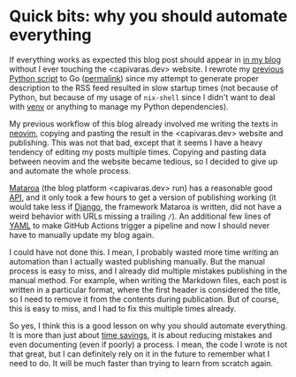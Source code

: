 # Quick bits: why you should automate everything

If everything works as expected this blog post should appear in [in my
blog](https://kokada.capivaras.dev/) without I ever touching the
<capivaras.dev> website. I rewrote my [previous Python
script](https://kokada.capivaras.dev/blog/using-github-as-a-bad-blog-platform/)
to Go
([permalink](https://github.com/thiagokokada/blog/blob/3c39e0f7cd58b1af885f69871490b05bf6fc7d99/blog.go))
since my attempt to generate proper description to the RSS feed resulted in
slow startup times (not because of Python, but because of my usage of
`nix-shell` since I didn't want to deal with
[venv](https://docs.python.org/3/library/venv.html) or anything to manage my
Python dependencies).

My previous workflow of this blog already involved me writing the texts in
[neovim](https://neovim.io/), copying and pasting the result in the
<capivaras.dev> website and publishing. This was not that bad, except that it
seems I have a heavy tendency of editing my posts multiple times. Copying and
pasting data between neovim and the website became tedious, so I decided to
give up and automate the whole process.

[Mataroa](https://mataroa.blog/) (the blog platform <capivaras.dev> run) has a
reasonable good [API](https://mataroa.blog/api/docs/), and it only took a few
hours to get a version of publishing working (it would take less if
[Django](https://www.djangoproject.com/), the framework Mataroa is written, did
not have a weird behavior with URLs missing a trailing `/`). An additional few
lines of
[YAML](https://github.com/thiagokokada/blog/blob/51b20612335c7f4312a51a0f436235b4b701ce8b/.github/workflows/go.yml)
to make GitHub Actions trigger a pipeline and now I should never have to
manually update my blog again.

I could have not done this. I mean, I probably wasted more time writing an
automation than I actually wasted publishing manually. But the manual process
is easy to miss, and I already did multiple mistakes publishing in the manual
method. For example, when writing the Markdown files, each post is written in a
particular format, where the first header is considered the title, so I need to
remove it from the contents during publication. But of course, this is easy to
miss, and I had to fix this multiple times already.

So yes, I think this is a good lesson on why you should automate everything. It
is more than just about [time savings](https://xkcd.com/1205/), it is about
reducing mistakes and even documenting (even if poorly) a process. I mean, the
code I wrote is not that great, but I can definitely rely on it in the future
to remember what I need to do. It will be much faster than trying to learn from
scratch again.
